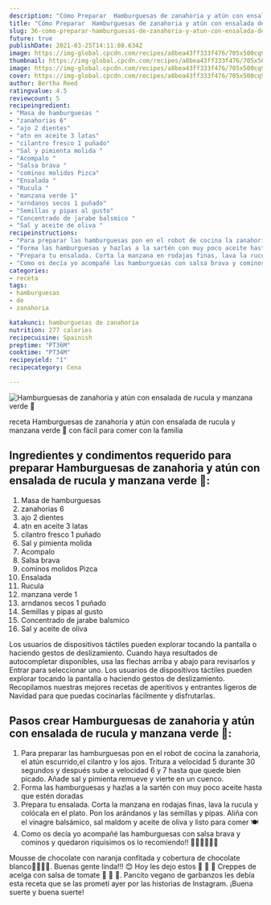 ```yaml
---
description: "Cómo Preparar  Hamburguesas de zanahoria y atún con ensalada de rucula y manzana verde 🍏"
title: "Cómo Preparar  Hamburguesas de zanahoria y atún con ensalada de rucula y manzana verde 🍏"
slug: 36-como-preparar-hamburguesas-de-zanahoria-y-atun-con-ensalada-de-rucula-y-manzana-verde
future: true
publishDate: 2021-03-25T14:11:08.634Z
image: https://img-global.cpcdn.com/recipes/a8bea43ff333f476/705x500cq90/hamburguesas-de-zanahoria-y-atun-con-ensalada-de-rucula-y-manzana-verde-foto-principal.jpg
thumbnail: https://img-global.cpcdn.com/recipes/a8bea43ff333f476/705x500cq90/hamburguesas-de-zanahoria-y-atun-con-ensalada-de-rucula-y-manzana-verde-foto-principal.jpg
image: https://img-global.cpcdn.com/recipes/a8bea43ff333f476/705x500cq90/hamburguesas-de-zanahoria-y-atun-con-ensalada-de-rucula-y-manzana-verde-foto-principal.jpg
cover: https://img-global.cpcdn.com/recipes/a8bea43ff333f476/705x500cq90/hamburguesas-de-zanahoria-y-atun-con-ensalada-de-rucula-y-manzana-verde-foto-principal.jpg
author: Bertha Reed
ratingvalue: 4.5
reviewcount: 5
recipeingredient:
- "Masa de hamburguesas "
- "zanahorias 6"
- "ajo 2 dientes"
- "atn en aceite 3 latas"
- "cilantro fresco 1 puñado"
- "Sal y pimienta molida "
- "Acompalo "
- "Salsa brava "
- "cominos molidos Pizca"
- "Ensalada "
- "Rucula "
- "manzana verde 1"
- "arndanos secos 1 puñado"
- "Semillas y pipas al gusto"
- "Concentrado de jarabe balsmico "
- "Sal y aceite de oliva "
recipeinstructions:
- "Para preparar las hamburguesas pon en el robot de cocina la zanahoria, el atún escurrido,el cilantro y los ajos. Tritura a velocidad 5 durante 30 segundos y después sube a velocidad 6 y 7 hasta que quede bien picado. Añade sal y pimienta remueve y vierte en un cuenco."
- "Forma las hamburguesas y hazlas a la sartén con muy poco aceite hasta que estén doradas"
- "Prepara tu ensalada. Corta la manzana en rodajas finas, lava la rucula y colócala en el plato. Pon los arándanos y las semillas y pipas. Aliña con el vinagre balsámico, sal maldom y aceite de oliva y listo para comer 🍽"
- "Como os decía yo acompañé las hamburguesas con salsa brava y cominos y quedaron riquísimos os lo recomiendo!! 🤩🤩🤩💕💕💕"
categories:
- receta
tags:
- hamburguesas
- de
- zanahoria

katakunci: hamburguesas de zanahoria 
nutrition: 277 calories
recipecuisine: Spainish
preptime: "PT36M"
cooktime: "PT34M"
recipeyield: "1"
recipecategory: Cena

---
```



![Hamburguesas de zanahoria y atún con ensalada de rucula y manzana verde 🍏](https://img-global.cpcdn.com/recipes/a8bea43ff333f476/705x500cq90/hamburguesas-de-zanahoria-y-atun-con-ensalada-de-rucula-y-manzana-verde-foto-principal.jpg)

receta Hamburguesas de zanahoria y atún con ensalada de rucula y manzana verde 🍏 con fácil para comer con la familia

<!--inarticleads1-->

## Ingredientes y condimentos requerido para preparar Hamburguesas de zanahoria y atún con ensalada de rucula y manzana verde 🍏:

1. Masa de hamburguesas 
1. zanahorias 6
1. ajo 2 dientes
1. atn en aceite 3 latas
1. cilantro fresco 1 puñado
1. Sal y pimienta molida 
1. Acompalo 
1. Salsa brava 
1. cominos molidos Pizca
1. Ensalada 
1. Rucula 
1. manzana verde 1
1. arndanos secos 1 puñado
1. Semillas y pipas al gusto
1. Concentrado de jarabe balsmico 
1. Sal y aceite de oliva 

Los usuarios de dispositivos táctiles pueden explorar tocando la pantalla o haciendo gestos de deslizamiento. Cuando haya resultados de autocompletar disponibles, usa las flechas arriba y abajo para revisarlos y Entrar para seleccionar uno. Los usuarios de dispositivos táctiles pueden explorar tocando la pantalla o haciendo gestos de deslizamiento. Recopilamos nuestras mejores recetas de aperitivos y entrantes ligeros de Navidad para que puedas cocinarlas fácilmente y disfrutarlas. 

<!--inarticleads2-->

## Pasos crear Hamburguesas de zanahoria y atún con ensalada de rucula y manzana verde 🍏:

1. Para preparar las hamburguesas pon en el robot de cocina la zanahoria, el atún escurrido,el cilantro y los ajos. Tritura a velocidad 5 durante 30 segundos y después sube a velocidad 6 y 7 hasta que quede bien picado. Añade sal y pimienta remueve y vierte en un cuenco.
1. Forma las hamburguesas y hazlas a la sartén con muy poco aceite hasta que estén doradas
1. Prepara tu ensalada. Corta la manzana en rodajas finas, lava la rucula y colócala en el plato. Pon los arándanos y las semillas y pipas. Aliña con el vinagre balsámico, sal maldom y aceite de oliva y listo para comer 🍽
1. Como os decía yo acompañé las hamburguesas con salsa brava y cominos y quedaron riquísimos os lo recomiendo!! 🤩🤩🤩💕💕💕


Mousse de chocolate con naranja confitada y cobertura de chocolate blanco🍰🍰👨‍🍳. Buenas gente linda!!! 😊 Hoy les dejo estos 🌮 🍃 🍅 Creppes de acelga con salsa de tomate 🌮 🍃 🍅. Pancito vegano de garbanzos les debía esta receta que se las prometí ayer por las historias de Instagram. 
¡Buena suerte y buena suerte!

